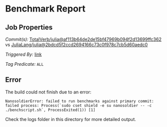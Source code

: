 # Benchmark Report

## Job Properties

*Commit(s):* [TotalVerb/julia@af113b64de2de15bf47969b094f2d13699ffc362](https://github.com/TotalVerb/julia/commit/af113b64de2de15bf47969b094f2d13699ffc362) vs [JuliaLang/julia@2bdcd5f2ccd2694166c73c0f978c7cb5d60aedc0](https://github.com/JuliaLang/julia/commit/2bdcd5f2ccd2694166c73c0f978c7cb5d60aedc0)

*Triggered By:* [link](https://github.com/JuliaLang/julia/pull/22825#issuecomment-327364500)

*Tag Predicate:* `ALL`

## Error

The build could not finish due to an error:

```
NanosoldierError: failed to run benchmarks against primary commit: failed process: Process(`sudo cset shield -e su nanosoldier -- -c ./benchscript.sh`, ProcessExited(1)) [1]
```

Check the logs folder in this directory for more detailed output.

